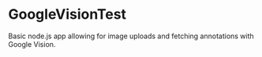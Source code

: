 # GoogleVisionTest
Basic node.js app allowing for image uploads and fetching annotations with Google Vision. 
